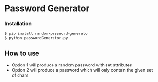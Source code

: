 # Password Generator


### Installation
```sh
$ pip install random-password-generator
$ python passwordGenerator.py
```

## How to use
- Option 1 will produce a random password with set attributes
- Option 2 will produce a password which will only contain the given set of chars
